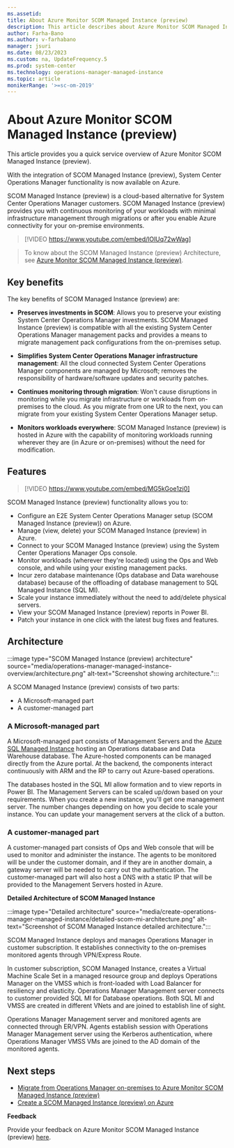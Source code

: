 ```yaml
---
ms.assetid: 
title: About Azure Monitor SCOM Managed Instance (preview)
description: This article describes about Azure Monitor SCOM Managed Instance (preview).
author: Farha-Bano
ms.author: v-farhabano
manager: jsuri
ms.date: 08/23/2023
ms.custom: na, UpdateFrequency.5
ms.prod: system-center
ms.technology: operations-manager-managed-instance
ms.topic: article
monikerRange: '>=sc-om-2019'
---
```


# About Azure Monitor SCOM Managed Instance (preview)

This article provides you a quick service overview of Azure Monitor SCOM Managed Instance (preview).

With the integration of SCOM Managed Instance (preview), System Center Operations Manager functionality is now available on Azure.

SCOM Managed Instance (preview) is a cloud-based alternative for System Center Operations Manager customers. SCOM Managed Instance (preview) provides you with continuous monitoring of your workloads with minimal infrastructure management through migrations or after you enable Azure connectivity for your on-premise environments. 

> [!VIDEO https://www.youtube.com/embed/lOlUq72wWag]

> To know about the SCOM Managed Instance (preview) Architecture, see [Azure Monitor SCOM Managed Instance (preview)](operations-manager-managed-instance-overview.md).
 
## Key benefits

The key benefits of SCOM Managed Instance (preview) are:

- **Preserves investments in SCOM**: Allows you to preserve your existing System Center Operations Manager investments. SCOM Managed Instance (preview) is compatible with all the existing System Center Operations Manager management packs and provides a means to migrate management pack configurations from the on-premises setup.  

- **Simplifies System Center Operations Manager infrastructure management**: All the cloud connected System Center Operations Manager components are managed by Microsoft; removes the responsibility of hardware/software updates and security patches.  

- **Continues monitoring through migration**: Won't cause disruptions in monitoring while you migrate infrastructure or workloads from on-premises to the cloud. As you migrate from one UR to the next, you can migrate from your existing System Center Operations Manager setup.

- **Monitors workloads everywhere**:  SCOM Managed Instance (preview) is hosted in Azure with the capability of monitoring workloads running wherever they are (in Azure or on-premises) without the need for modification.

## Features

> [!VIDEO https://www.youtube.com/embed/MG5kGoe1zj0]

SCOM Managed Instance (preview) functionality allows you to:

- Configure an E2E System Center Operations Manager setup (SCOM Managed Instance (preview)) on Azure.
- Manage (view, delete) your SCOM Managed Instance (preview) in Azure.
- Connect to your SCOM Managed Instance (preview) using the System Center Operations Manager Ops console.
- Monitor workloads (wherever they're located) using the Ops and Web console, and while using your existing management packs.
- Incur zero database maintenance (Ops database and Data warehouse database) because of the offloading of database management to SQL Managed Instance (SQL MI).
- Scale your instance immediately without the need to add/delete physical servers.
- View your SCOM Managed Instance (preview) reports in Power BI.
- Patch your instance in one click with the latest bug fixes and features. 

## Architecture

:::image type="SCOM Managed Instance (preview) architecture" source="media/operations-manager-managed-instance-overview/architecture.png" alt-text="Screenshot showing architecture.":::

A SCOM Managed Instance (preview) consists of two parts: 
   - A Microsoft-managed part
   - A customer-managed part

### A Microsoft-managed part

A Microsoft-managed part consists of Management Servers and the [Azure SQL Managed Instance](/azure/azure-sql/managed-instance/sql-managed-instance-paas-overview?view=azuresql&preserve-view=true) hosting an Operations database and Data Warehouse database. The Azure-hosted components can be managed directly from the Azure portal. At the backend, the components interact continuously with ARM and the RP to carry out Azure-based operations.


The databases hosted in the SQL MI allow formation and to view reports in Power BI. The Management Servers can be scaled up/down based on your requirements. When you create a new instance, you'll get one management server. The number changes depending on how you decide to scale your instance. You can update your management servers at the click of a button.

### A customer-managed part

A customer-managed part consists of Ops and Web console that will be used to monitor and administer the instance. The agents to be monitored will be under the customer domain, and if they are in another domain, a gateway server will be needed to carry out the authentication. The customer-managed part will also host a DNS with a static IP that will be provided to the Management Servers hosted in Azure. 

**Detailed Architecture of SCOM Managed Instance**

:::image type="Detailed architecture" source="media/create-operations-manager-managed-instance/detailed-scom-mi-architecture.png" alt-text="Screenshot of SCOM Managed Instance detailed architecture.":::

SCOM Managed Instance deploys and manages Operations Manager in customer subscription. It establishes connectivity to the on-premises monitored agents through VPN/Express Route.

In customer subscription, SCOM Managed Instance, creates a Virtual Machine Scale Set in a managed resource group and deploys Operations Manager on the VMSS which is front-loaded with Load Balancer for resiliency and elasticity. Operations Manager Management server connects to customer provided SQL MI for Database operations. Both SQL MI and VMSS are created in different VNets and are joined to establish line of sight.

Operations Manager Management server and monitored agents are connected through ER/VPN. Agents establish session with Operations Manager Management server using the Kerberos authentication, where Operations Manager VMSS VMs are joined to the AD domain of the monitored agents. 

## Next steps

- [Migrate from Operations Manager on-premises to Azure Monitor SCOM Managed Instance (preview)](migrate-to-operations-manager-managed-instance.md)
- [Create a SCOM Managed Instance (preview) on Azure](create-operations-manager-managed-instance.md)

**Feedback**

Provide your feedback on Azure Monitor SCOM Managed Instance (preview) [here](https://forms.office.com/pages/responsepage.aspx?id=v4j5cvGGr0GRqy180BHbR8_G7TnWWL9AgnUEG-odf9BUNkhBQ0s4NUIxVTY5UjBSUzhENUZVNlNVUS4u).


